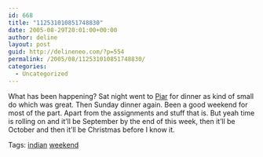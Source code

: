 ```yaml
---
id: 668
title: "112531010851748830"
date: 2005-08-29T20:01:00+00:00
author: deline
layout: post
guid: http://delineneo.com/?p=554
permalink: /2005/08/112531010851748830/
categories:
  - Uncategorized
---
```

What has been happening? Sat night went to [Piar](http://www.piar.com.au/) for dinner as kind of small do which was great. Then Sunday dinner again. Been a good weekend for most of the part. Apart from the assignments and stuff that is. But yeah time is rolling on and it&#8217;ll be September by the end of this week, then it&#8217;ll be October and then it&#8217;ll be Christmas before I know it.

Tags: <a href="http://technorati.com/tag/indian" rel="tag">indian</a> <a href="http://technorati.com/tag/weekend" rel="tag">weekend</a>